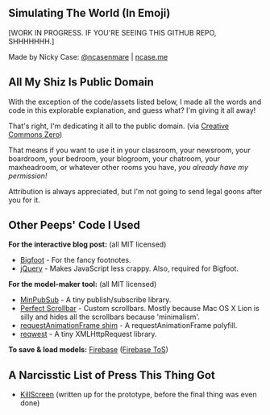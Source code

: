 Simulating The World (In Emoji)
---

[WORK IN PROGRESS. IF YOU'RE SEEING THIS GITHUB REPO, SHHHHHHH.]

Made by Nicky Case: [@ncasenmare](https://twitter.com/ncasenmare) | [ncase.me](http://ncase.me)

All My Shiz Is Public Domain
---

With the exception of the code/assets listed below,
I made all the words and code in this explorable explanation,
and guess what? I'm giving it all away!

That's right, I'm dedicating it all to the public domain.
(via [Creative Commons Zero](http://creativecommons.org/publicdomain/zero/1.0/))

That means if you want to use it in your classroom, your newsroom, your boardroom,
your bedroom, your blogroom, your chatroom, your maxheadroom, or whatever other rooms
you have, *you already have my permission!*

Attribution is always appreciated, but I'm not going to send legal goons after you for it.

Other Peeps' Code I Used
---

**For the interactive blog post:** (all MIT licensed)

* [Bigfoot](http://www.bigfootjs.com/) - For the fancy footnotes.
* [jQuery](https://jquery.com/) - Makes JavaScript less crappy. Also, required for Bigfoot.

**For the model-maker tool:** (all MIT licensed)

* [MinPubSub](https://github.com/daniellmb/MinPubSub) - A tiny publish/subscribe library.
* [Perfect Scrollbar](http://noraesae.github.io/perfect-scrollbar/) - Custom scrollbars. Mostly because Mac OS X Lion is silly and hides all the scrollbars because 'minimalism'.
* [requestAnimationFrame shim](https://gist.github.com/paulirish/1579671) - A requestAnimationFrame polyfill.
* [reqwest](https://github.com/ded/reqwest) - A tiny XMLHttpRequest library.

**To save & load models:**
[Firebase](https://www.firebase.com/) ([Firebase ToS](https://www.firebase.com/terms/terms-of-service.html))

A Narcisstic List of Press This Thing Got
---

* [KillScreen](https://killscreen.com/articles/replicate-the-worlds-most-complex-systems-via-emoji) (written up for the prototype, before the final thing was even done)





